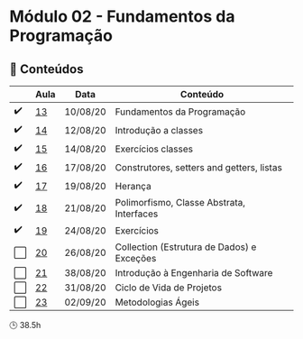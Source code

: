 # Módulo 02 - Fundamentos da Programação

## :blue_book: Conteúdos
| |  Aula | Data  |  Conteúdo |
|------------| ------------ | ------------ |------------
| :heavy_check_mark: | [13](aula_13) | 10/08/20 | Fundamentos da Programação
| :heavy_check_mark: | [14](aula_14) | 12/08/20 | Introdução a classes
| :heavy_check_mark: | [15](aula_15) | 14/08/20 | Exercícios classes
| :heavy_check_mark: | [16](aula_16) | 17/08/20 | Construtores, setters and getters, listas
| :heavy_check_mark: | [17](aula_17) | 19/08/20 | Herança
| :heavy_check_mark: | [18](aula_18) | 21/08/20 | Polimorfismo, Classe Abstrata, Interfaces
| :heavy_check_mark: | [19](aula_19) | 24/08/20 | Exercícios
| :white_large_square: | [20](aula_20) | 26/08/20 | Collection (Estrutura de Dados) e Exceções
| :white_large_square: | [21](aula_21) | 38/08/20 | Introdução à Engenharia de Software
| :white_large_square: | [22](aula_22) | 31/08/20 | Ciclo de Vida de Projetos
| :white_large_square: | [23](aula_23) | 02/09/20 | Metodologias Ágeis

:clock3: 38.5h
